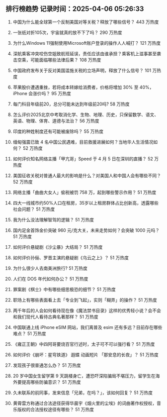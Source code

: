 
## 排行榜趋势 记录时间：2025-04-06 05:26:33
  
  1. 中国为什么能全球第一个反制美国对等关税？释放了哪些信号？ 443 万热度
    
  2. 一张纸对折105次，宇宙就真的放不下了吗？ 290 万热度
    
  3. 为什么Windows 11强制使用Microsoft账户登录的操作人人喊打？ 121 万热度
    
  4. 深航乘客冲突咬伤空姐致航班延误，责任应该由谁承担？乘客机上滋事甚至袭击空乘，可能面临哪些法律后果？ 108 万热度
    
  5. 中国政府发布关于反对美国滥施关税的立场声明，释放了什么信号？ 101 万热度
    
  6. 苹果股价遭遇重挫，若将成本转嫁给消费者，价格将增加 30% 至 40%，iPhone 会涨价吗？ 95 万热度
    
  7. 每门科目年级前20，总分可能未达到年级前20吗? 58 万热度
    
  8. 怎么评价2025北京中考取消化学、生物、地理、历史，只保留数学、语文、英语、物理、体育、道德与法治？ 56 万热度
    
  9. 印度的种姓制度还有可能被废除吗？ 55 万热度
    
  10. 缅甸强震已致 4 名中国公民遇难，目前救援进展如何？当地华人生活情况如何？ 52 万热度
    
  11. 如何评价知名网络主播「甲亢哥」Speed 于 4 月 5 日在深圳的直播？ 52 万热度
    
  12. 美国征收关税对普通人最大的影响是什么？对美国人和中国人会有哪些不同？ 52 万热度
    
  13. 网络主播「曲曲大女人」偷税被罚 758 万，起到哪些警示作用？ 51 万热度
    
  14. 四大一线城市约50%人口在租房，35岁以上租房群体占比创新高，透露哪些社会问题？ 51 万热度
    
  15. 我为什么没法理解智驾的逻辑？ 51 万热度
    
  16. 国内足金首饰金价突破 960 元/克大关，未来走势如何？会突破 1000 元吗？ 51 万热度
    
  17. 如何评价悬疑剧《沙尘暴》大结局？ 51 万热度
    
  18. 如何评价孙俪、罗晋主演的悬疑剧《乌云之上》？ 51 万热度
    
  19. 为什么很少人去南美洲旅行? 51 万热度
    
  20. 人们在 DOS 年代如何办公？ 51 万热度
    
  21. 罪案剧《棋士》中有哪些细思极恐的细节？ 51 万热度
    
  22. 职场上有哪些表面看上去「专业到飞起」，实则「糊弄」的操作？ 51 万热度
    
  23. 两千年后的人会如何看待现在像《魔法禁书目录》这样的优秀轻小说？会不会和我们现代人看待古典名著那样？ 51 万热度
    
  24. 中国联通上线 iPhone eSIM 网站，我们离普及 esim 还有多远？目前存在哪些难点？ 51 万热度
    
  25. 《雍正王朝》中四阿哥要烧百官行述时，太子可不可以强行看？ 51 万热度
    
  26. 如何评价《崩坏：星穹铁道》 遐蝶 动画短片 「那安息的长夜」？ 51 万热度
    
  27. 发现孩子很普通怎么办？ 51 万热度
    
  28. 20 岁中国女生留学第 9 天跳楼身亡，遭恐吓深陷骗局不堪压力，留学生在海外要提高哪些防骗意识？ 51 万热度
    
  29. 久未联系的前同事，发来信息「兄弟，在吗？」，该如何回复？ 51 万热度
    
  30. 黄霄雲方称通过合法途径获得华晨宇《烟火里的尘埃》的词曲著作权授权，音乐版权的合法授权途径有哪些？ 51 万热度
    